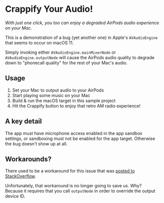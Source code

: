 # Crappify Your Audio!

*With just one click, you too can enjoy a degraded AirPods audio experience on your Mac.*

This is a demonstration of a bug (yet another one) in Apple's `AVAudioEngine` that seems to occur on macOS 11.

Simply invoking either `AVAudioEngine.mainMixerNode` or `AVAudioEngine.outputNode` will cause the AirPods audio quality to degrade down to "phonecall quality" for the rest of your Mac's audio.

## Usage

1. Set your Mac to output audio to your AirPods
2. Start playing some music on your Mac
3. Build & run the macOS target in this sample project
4. Hit the Crappify button to enjoy that retro AM radio experience!

## A key detail

The app must have microphone access enabled in the app sandbox settings, or sandboxing must not be enabled for the app target. Otherwise the bug doesn't show up at all.

## Workarounds?

There used to be a workaround for this issue that was [posted to StackOverflow](https://stackoverflow.com/questions/44651389/avaudioengine-uses-wrong-format-when-bluetooth-headset-plugged-in/46558986). 

Unfortunately, that workaround is no longer going to save us. Why? Because it requires that you call `outputNode` in order to override the output device ID.

